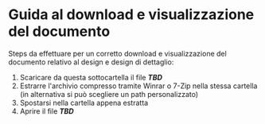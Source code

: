 # Guida al download e visualizzazione del documento
Steps da effettuare per un corretto download e visualizzazione del documento relativo al design e design di dettaglio:
1) Scaricare da questa sottocartella il file ***TBD***
2) Estrarre l'archivio compresso tramite Winrar o 7-Zip nella stessa cartella (in alternativa si può scegliere un path personalizzato)
3) Spostarsi nella cartella appena estratta
4) Aprire il file ***TBD***
